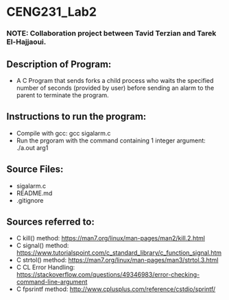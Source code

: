 # CENG231_Lab2

### NOTE: Collaboration project between Tavid Terzian and Tarek El-Hajjaoui.

## Description of Program:
- A C Program that sends forks a child process who waits the specified number of seconds (provided by user) before sending an alarm to the parent to terminate the program.
## Instructions to run the program:
- Compile with gcc: gcc sigalarm.c
- Run the prgoram with the command containing 1 integer argument: ./a.out arg1 

## Source Files:
- sigalarm.c
- README.md
- .gitignore
## Sources referred to:
- C kill() method: https://man7.org/linux/man-pages/man2/kill.2.html
- C signal() method: https://www.tutorialspoint.com/c_standard_library/c_function_signal.htm
- C strtol() method: https://man7.org/linux/man-pages/man3/strtol.3.html
- C CL Error Handling: https://stackoverflow.com/questions/49346983/error-checking-command-line-argument
- C fpsrintf method: http://www.cplusplus.com/reference/cstdio/sprintf/
